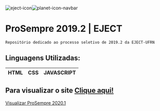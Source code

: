 ![eject-icon](https://user-images.githubusercontent.com/51061735/74586434-17d25280-4fc6-11ea-80eb-3c0cde9304bb.png)![planet-icon-navbar](https://user-images.githubusercontent.com/51061735/74586908-4999e800-4fcb-11ea-9d64-a2fb376cfb11.png)
# ProSempre 2019.2 | EJECT
```
Repositório dedicado ao processo seletivo de 2019.2 da EJECT-UFRN
```
## Linguagens Utilizadas:
|HTML|CSS|JAVASCRIPT|
|----|---|----------|

Para visualizar o site [Clique aqui!](https://pedroflp.github.io/EJECT2019/)
----
[Visualizar ProSempre 2020.1](https://github.com/pedroflp/EJECT2020/blob/master/README.md)
